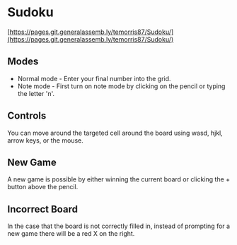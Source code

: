 # Sudoku
[https://pages.git.generalassemb.ly/temorris87/Sudoku/](https://pages.git.generalassemb.ly/temorris87/Sudoku/)

## Modes
* Normal mode - Enter your final number into the grid.
* Note mode - First turn on note mode by clicking on the pencil or typing the letter 'n'.

## Controls
You can move around the targeted cell around the board using wasd, hjkl, arrow keys, or the mouse.

## New Game
A new game is possible by either winning the current board or clicking the + button above the pencil.

## Incorrect Board
In the case that the board is not correctly filled in, instead of prompting for a new game there will be a
red X on the right.